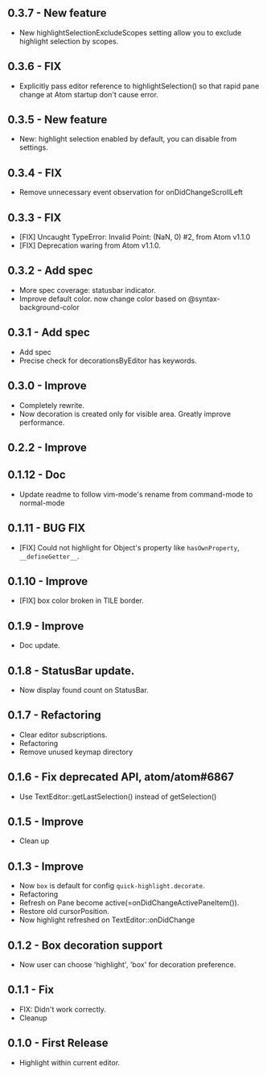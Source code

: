 ## 0.3.7 - New feature
- New highlightSelectionExcludeScopes setting allow you to exclude highlight selection by scopes.

## 0.3.6 - FIX
- Explicitly pass editor reference to highlightSelection() so that rapid pane change at Atom startup don't cause error.

## 0.3.5 - New feature
- New: highlight selection enabled by default, you can disable from settings.

## 0.3.4 - FIX
- Remove unnecessary event observation for onDidChangeScrollLeft

## 0.3.3 - FIX
- [FIX] Uncaught TypeError: Invalid Point: (NaN, 0) #2, from Atom v1.1.0
- [FIX] Deprecation waring from Atom v1.1.0.

## 0.3.2 - Add spec
- More spec coverage: statusbar indicator.
- Improve default color. now change color based on @syntax-background-color

## 0.3.1 - Add spec
- Add spec
- Precise check for decorationsByEditor has keywords.

## 0.3.0 - Improve
- Completely rewrite.
- Now decoration is created only for visible area. Greatly improve performance.

## 0.2.2 - Improve

## 0.1.12 - Doc
- Update readme to follow vim-mode's rename from command-mode to normal-mode

## 0.1.11 - BUG FIX
* [FIX] Could not highlight for Object's property like `hasOwnProperty`, `__defineGetter__`.

## 0.1.10 - Improve
* [FIX] box color broken in TILE border.

## 0.1.9 - Improve
* Doc update.

## 0.1.8 - StatusBar update.
* Now display found count on StatusBar.

## 0.1.7 - Refactoring
* Clear editor subscriptions.
* Refactoring
* Remove unused keymap directory

## 0.1.6 - Fix deprecated API, atom/atom#6867
* Use TextEditor::getLastSelection() instead of getSelection()

## 0.1.5 - Improve
* Clean up

## 0.1.3 - Improve
* Now `box` is default for config `quick-highlight.decorate`.
* Refactoring
* Refresh on Pane become active(=onDidChangeActivePaneItem()).
* Restore old cursorPosition.
* Now highlight refreshed on TextEditor::onDidChange

## 0.1.2 - Box decoration support
* Now user can choose 'highlight', 'box' for decoration preference.

## 0.1.1 - Fix
* FIX: Didn't work correctly.
* Cleanup

## 0.1.0 - First Release
* Highlight within current editor.
